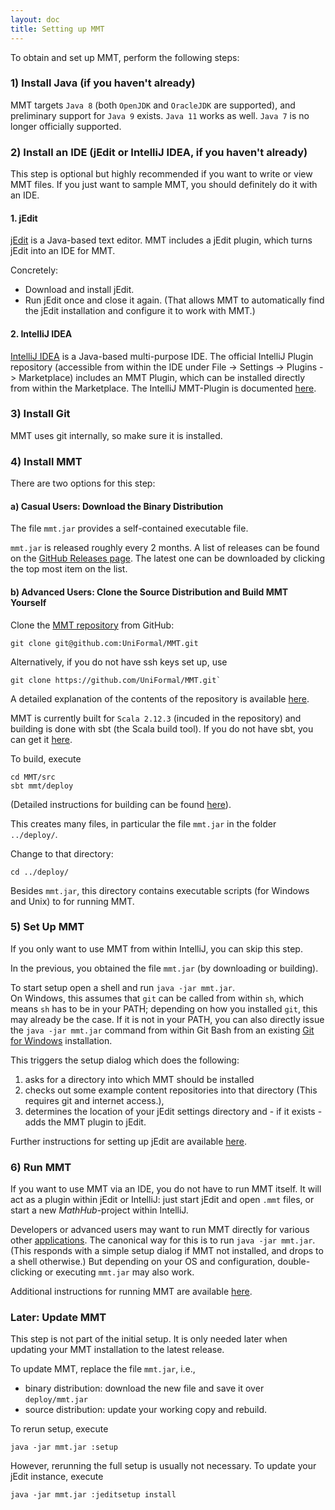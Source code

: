 ```yaml
---
layout: doc
title: Setting up MMT
---
```


To obtain and set up MMT, perform the following steps:

### 1) Install Java (if you haven't already)

MMT targets `Java 8` (both `OpenJDK` and `OracleJDK` are supported), and preliminary support for `Java 9` exists. `Java 11` works as well. `Java 7` is no longer officially supported. 

### 2) Install an IDE (jEdit or IntelliJ IDEA, if you haven't already)


This step is optional but highly recommended if you want to write or view MMT files.
If you just want to sample MMT, you should definitely do it with an IDE.

#### 1. jEdit

[jEdit](http://jedit.org/) is a Java-based text editor.
MMT includes a jEdit plugin, which turns jEdit into an IDE for MMT.

Concretely:

* Download and install jEdit.
* Run jEdit once and close it again.
  (That allows MMT to automatically find the jEdit installation and configure it to work with MMT.)
  
#### 2. IntelliJ IDEA

[IntelliJ IDEA](https://www.jetbrains.com/idea/) is a Java-based multi-purpose IDE. The official IntelliJ Plugin repository (accessible from within the IDE under File -> Settings -> Plugins -> Marketplace) includes an MMT Plugin, which can be installed directly from within the Marketplace. The IntelliJ MMT-Plugin is documented [here](https://github.com/UniFormal/IntelliJ-MMT/blob/master/README.md).

### 3) Install Git

MMT uses git internally, so make sure it is installed.

### 4) Install MMT

There are two options for this step:

#### a) Casual Users: Download the Binary Distribution

The file `mmt.jar` provides a self-contained executable file.

`mmt.jar` is released roughly every 2 months.
A list of releases can be found on the [GitHub Releases page](https://github.com/UniFormal/MMT/releases/). 
The latest one can be downloaded by clicking the top most item on the list. 

#### b) Advanced Users: Clone the Source Distribution and Build MMT Yourself

Clone the [MMT repository](https://github.com/UniFormal/MMT) from GitHub:

```
git clone git@github.com:UniFormal/MMT.git
```

Alternatively, if you do not have ssh keys set up, use

```
git clone https://github.com/UniFormal/MMT.git`
```

A detailed explanation of the contents of the repository is available [here](repo.html).

MMT is currently built for `Scala 2.12.3` (incuded in the repository) and building is done with sbt (the Scala build tool).
If you do not have sbt, you can get it [here](http://www.scala-sbt.org/).

To build, execute

```
cd MMT/src
sbt mmt/deploy
```
 (Detailed instructions for building can be found [here](build.html)).

This creates many files, in particular the file `mmt.jar` in the folder `../deploy/`.

Change to that directory:
```
cd ../deploy/
```

Besides `mmt.jar`, this directory contains executable scripts (for Windows and Unix) to for running MMT.

### 5) Set Up MMT

If you only want to use MMT from within IntelliJ, you can skip this step.

In the previous, you obtained the file `mmt.jar` (by downloading or building).

To start setup open a shell and run `java -jar mmt.jar`.<br>
On Windows, this assumes that `git` can be called from within `sh`, which means `sh` has to be in your PATH; depending on how you installed `git`, this may already be the case. If it is not in your PATH, you can also directly issue the `java -jar mmt.jar` command from within Git Bash from an existing [Git for Windows](https://gitforwindows.org/) installation.

This triggers the setup dialog which does the following:

1. asks for a directory into which MMT should be installed
2. checks out some example content repositories into that directory (This requires git and internet access.),
3. determines the location of your jEdit settings directory and - if it exists - adds the MMT plugin to jEdit.

Further instructions for setting up jEdit are available [here](jedit.html).

### 6) Run MMT

If you want to use MMT via an IDE, you do not have to run MMT itself.
It will act as a plugin within jEdit or IntelliJ: just start jEdit and open `.mmt` files, or start a new *MathHub*-project within IntelliJ.

Developers or advanced users may want to run MMT directly for various other [applications](../applications/).
The canonical way for this is to run `java -jar mmt.jar`.
(This responds with a simple setup dialog if MMT not installed, and drops to a shell otherwise.)
But depending on your OS and configuration, double-clicking or executing `mmt.jar` may also work.

Additional instructions for running MMT are available [here](running.html).

### Later: Update MMT

This step is not part of the initial setup.
It is only needed later when updating your MMT installation to the latest release.

To update MMT, replace the file `mmt.jar`, i.e.,

* binary distribution: download the new file and save it over `deploy/mmt.jar`
* source distribution: update your working copy and rebuild.

To rerun setup, execute

```
java -jar mmt.jar :setup
```

However, rerunning the full setup is usually not necessary. 
To update your jEdit instance, execute

```
java -jar mmt.jar :jeditsetup install
```
